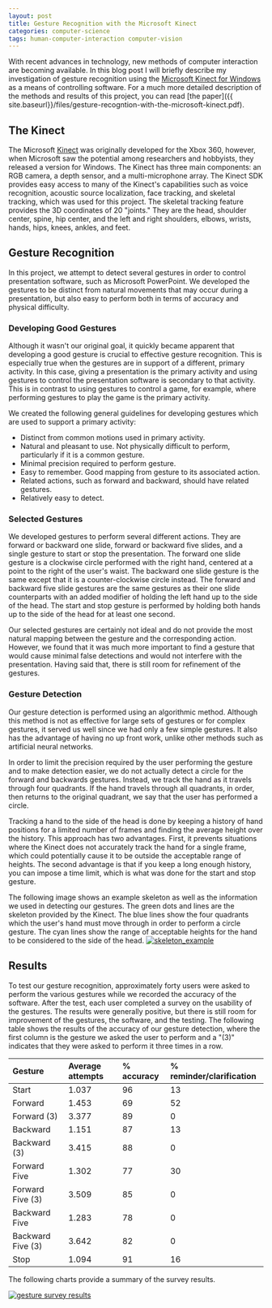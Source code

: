 ```yaml
---
layout: post
title: Gesture Recognition with the Microsoft Kinect
categories: computer-science
tags: human-computer-interaction computer-vision
---
```

With recent advances in technology, new methods of computer interaction are becoming available. In this blog post I will briefly describe my investigation of gesture recognition using the [Microsoft Kinect for Windows](http://www.microsoft.com/en-us/kinectforwindows/) as a means of controlling software. For a much more detailed description of the methods and results of this project, you can read [the paper]({{ site.baseurl}}/files/gesture-recogntion-with-the-microsoft-kinect.pdf).

## The Kinect
The Microsoft [Kinect](http://en.wikipedia.org/wiki/Kinect) was originally developed for the Xbox 360, however, when Microsoft saw the potential among researchers and hobbyists, they released a version for Windows. The Kinect has three main components: an RGB camera, a depth sensor, and a multi-microphone array. The Kinect SDK provides easy access to many of the Kinect's capabilities such as voice recognition, acoustic source localization, face tracking, and skeletal tracking, which was used for this project. The skeletal tracking feature provides the 3D coordinates of 20 "joints." They are the head, shoulder center, spine, hip center, and the left and right shoulders, elbows, wrists, hands, hips, knees, ankles, and feet.

## Gesture Recognition
In this project, we attempt to detect several gestures in order to control presentation software, such as Microsoft PowerPoint. We developed the gestures to be distinct from natural movements that may occur during a presentation, but also easy to perform both in terms of accuracy and physical difficulty.

### Developing Good Gestures
Although it wasn't our original goal, it quickly became apparent that developing a good gesture is crucial to effective gesture recognition. This is especially true when the gestures are in support of a different, primary activity. In this case, giving a presentation is the primary activity and using gestures to control the presentation software is secondary to that activity. This is in contrast to using gestures to control a game, for example, where performing gestures to play the game is the primary activity.

We created the following general guidelines for developing gestures which are used to support a primary activity:

* Distinct from common motions used in primary activity.
* Natural and pleasant to use. Not physically difficult to perform, particularly if it is a common gesture.
* Minimal precision required to perform gesture.
* Easy to remember. Good mapping from gesture to its associated action.
* Related actions, such as forward and backward, should have related gestures.
* Relatively easy to detect.

### Selected Gestures
We developed gestures to perform several different actions. They are forward or backward one slide, forward or backward five slides, and a single gesture to start or stop the presentation. The forward one slide gesture is a clockwise circle performed with the right hand, centered at a point to the right of the user's waist. The backward one slide gesture is the same except that it is a counter-clockwise circle instead. The forward and backward five slide gestures are the same gestures as their one slide counterparts with an added modifier of holding the left hand up to the side of the head. The start and stop gesture is performed by holding both hands up to the side of the head for at least one second.

Our selected gestures are certainly not ideal and do not provide the most natural mapping between the gesture and the corresponding action. However, we found that it was much more important to find a gesture that would cause minimal false detections and would not interfere with the presentation. Having said that, there is still room for refinement of the gestures.

### Gesture Detection
Our gesture detection is performed using an algorithmic method. Although this method is not as effective for large sets of gestures or for complex gestures, it served us well since we had only a few simple gestures. It also has the advantage of having no up front work, unlike other methods such as artificial neural networks.

In order to limit the precision required by the user performing the gesture and to make detection easier, we do not actually detect a circle for the forward and backwards gestures. Instead, we track the hand as it travels through four quadrants. If the hand travels through all quadrants, in order, then returns to the original quadrant, we say that the user has performed a circle.

Tracking a hand to the side of the head is done by keeping a history of hand positions for a limited number of frames and finding the average height over the history. This approach has two advantages. First, it prevents situations where the Kinect does not accurately track the hand for a single frame, which could potentially cause it to be outside the acceptable range of heights. The second advantage is that if you keep a long enough history, you can impose a time limit, which is what was done for the start and stop gesture.

The following image shows an example skeleton as well as the information we used in detecting our gestures. The green dots and lines are the skeleton provided by the Kinect. The blue lines show the four quadrants which the user's hand must move through in order to perform a circle gesture. The cyan lines show the range of acceptable heights for the hand to be considered to the side of the head.
[<img src="skeleton_example.png" alt="skeleton_example" />](skeleton_example.png)

## Results
To test our gesture recognition, approximately forty users were asked to perform the various gestures while we recorded the accuracy of the software. After the test, each user completed a survey on the usability of the gestures. The results were generally positive, but there is still room for improvement of the gestures, the software, and the testing. The following table shows the results of the accuracy of our gesture detection, where the first column is the gesture we asked the user to perform and a "(3)" indicates that they were asked to perform it three times in a row.

| Gesture | Average attempts | % accuracy | % reminder/clarification |
|:--------|:-----------------|:-----------|:-------------------------|
| Start | 1.037 | 96 | 13 |
| Forward | 1.453 | 69 | 52 |
| Forward (3) | 3.377 | 89 | 0 |
| Backward | 1.151 | 87 | 13 |
| Backward (3) | 3.415 | 88 | 0 |
| Forward Five | 1.302 | 77 | 30 |
| Forward Five (3) | 3.509 | 85 | 0 |
| Backward Five | 1.283 | 78 | 0 |
| Backward Five (3) | 3.642 | 82 | 0 |
| Stop | 1.094 | 91 | 16 |

The following charts provide a summary of the survey results.


[<img src="gesture_survey_results.png" alt="gesture survey results" />](gesture_survey_results.png)
